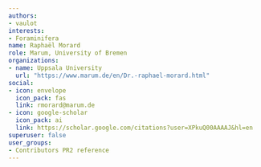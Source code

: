 ```yaml
---
authors:
- vaulot
interests:
- Foraminifera
name: Raphaël Morard
role: Marum, University of Bremen
organizations:
- name: Uppsala University
  url: "https://www.marum.de/en/Dr.-raphael-morard.html"
social:
- icon: envelope
  icon_pack: fas
  link: rmor­ard@marum.de
- icon: google-scholar
  icon_pack: ai
  link: https://scholar.google.com/citations?user=XPkuQ00AAAAJ&hl=en
superuser: false
user_groups:
- Contributors PR2 reference
---
```

